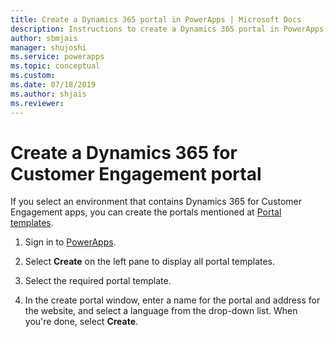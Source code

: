 ```yaml
---
title: Create a Dynamics 365 portal in PowerApps | Microsoft Docs
description: Instructions to create a Dynamics 365 portal in PowerApps.
author: sbmjais
manager: shujoshi
ms.service: powerapps
ms.topic: conceptual
ms.custom: 
ms.date: 07/18/2019
ms.author: shjais
ms.reviewer:
---
```



# Create a Dynamics 365 for Customer Engagement portal

If you select an environment that contains Dynamics 365 for Customer Engagement apps, you can create the portals mentioned at [Portal templates](portal-templates.md).

1.	Sign in to [PowerApps](http://web.powerapps.com).

2.	Select **Create** on the left pane to display all portal templates.

3.	Select the required portal template.

4.	In the create portal window, enter a name for the portal and address for the website, and select a language from the drop-down list. When you're done, select **Create**.

